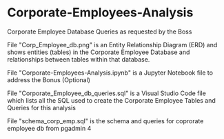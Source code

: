 # Corporate-Employees-Analysis
Corporate Employee Database Queries as requested by the Boss

File "Corp_Employee_db.png" is an Entity Relationship Diagram (ERD) and shows entities (tables) in the Corporate Employee Database and relationships between tables within that database.

File "Corporate-Employees-Analysis.ipynb" is a Jupyter Notebook file to address the Bonus (Optional)

File "Corporate_Employee_db_queries.sql" is a Visual Studio Code file which lists all the SQL used to create the Corporate Employee Tables and Queries for this analysis

File "schema_corp_emp.sql" is the schema and queries for coprorate employee db from pgadmin 4



